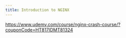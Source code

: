 ```yaml
---
title: Introduction to NGINX
---
```


https://www.udemy.com/course/nginx-crash-course/?couponCode=HT817IDMT81324